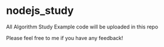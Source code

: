 # nodejs_study
All Algorithm Study Example code will be uploaded in this repo

Please feel free to me if you have any feedback!
